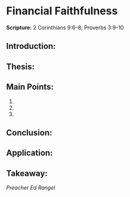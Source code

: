 # Financial Faithfulness

**Scripture:** 2 Corinthians 9:6–8; Proverbs 3:9–10

## Introduction:

## Thesis:

## Main Points:

1.  
2.  
3.  

## Conclusion:

## Application:

## Takeaway:

_Preacher Ed Rangel_
